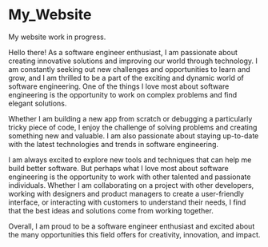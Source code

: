 # My_Website
My website work in progress.

Hello there! As a software engineer enthusiast, I am passionate about creating innovative solutions and improving our world through technology.
I am constantly seeking out new challenges and opportunities to learn and grow, and I am thrilled to be a part of the exciting and dynamic world of software engineering.
One of the things I love most about software engineering is the opportunity to work on complex problems and find elegant solutions. 

Whether I am building a new app from scratch or debugging a particularly tricky piece of code, I enjoy the challenge of solving problems and creating something new and valuable.
I am also passionate about staying up-to-date with the latest technologies and trends in software engineering. 

I am always excited to explore new tools and techniques that can help me build better software. 
But perhaps what I love most about software engineering is the opportunity to work with other talented and passionate individuals.
Whether I am collaborating on a project with other developers, working with designers and product managers to create a user-friendly interface, or interacting with customers to understand their needs,
I find that the best ideas and solutions come from working together.

Overall, I am proud to be a software engineer enthusiast and excited about the many opportunities this field offers for creativity, innovation, and impact.

